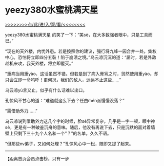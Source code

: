 # yeezy380水蜜桃满天星

<a href="https://8h9e.vip/">>>>>>>>>点/此/进/入/观/看/<<<<<<<<</a>

yeezy380水蜜桃满天星
的笑了一下：“美sè，在大多数强者眼中，只是工具而已。”

“现在的天外楼，内忧外患。若是按照你的建议，强行将九峰一园合并一处，集权中心，恐怕将立即四分五裂！陷于崩溃之境。”乌云凉沉沉的道：“届时，若是外敌趁机来攻，我天外楼，将立即覆灭。”

“重病当用重yào，这话虽然不错。但若是到了病入膏肓之时，贸然使用重yào，却只会立即一命呜呼！更何况，我们的敌人，远远不止这些……”

乌云凉yù言又止，似乎有什么话难以出口。

孔惊风不甘心的道：“难道就这么下去？任由mén派慢慢没落？”

“需借助外力……”

乌云凉说到借助外力这几个字的时候，脸sè异常复杂，几乎是一字一顿，眼中神sè，更是有一种破釜沉舟的意味。随后，他没有再说下去，只是沉默的面对着墙壁上只剩下三十九个人名和一个“？”的名单，久久不语。

“但那些nv弟子，又如何处理？”孔惊风心中一松，随即又提了起来。

****

【距离首页会员点击榜，只有一步
